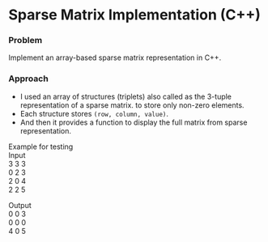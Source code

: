 # Sparse Matrix Implementation (C++)

### Problem
Implement an array-based sparse matrix representation in C++.

### Approach
- I used an array of structures (triplets) also called as the 3-tuple representation of a sparse matrix. to store only non-zero elements.
- Each structure stores `(row, column, value)`.
- And then it provides a function to display the full matrix from sparse representation.  

Example for testing  
Input  
3 3 3  
0 2 3  
2 0 4  
2 2 5  

Output  
0 0 3  
0 0 0  
4 0 5  
